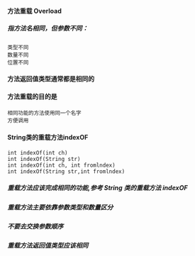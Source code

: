 
#### 方法重载 Overload
##### 指方法名相同，但参数不同：
```
类型不同
数量不同
位置不同
```
#### 方法返回值类型通常都是相同的

#### 方法重载的目的是
```
相同功能的方法使用同一个名字
方便调用
```
#### String类的重载方法indexOF
```
int indexOf(int ch)
int indexOf(String str)
int indexOf(int ch, int fromlndex)
int indexOf(String str,int fromlndex)
```
##### 重载方法应该完成相同的功能,参考 String 类的重载方法 indexOF

##### 重载方法主要依靠参数类型和数量区分

##### 不要去交换参数顺序

##### 重载方法返回值类型应该相同


```
